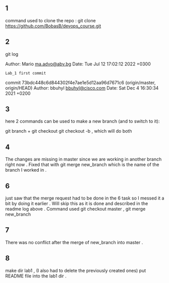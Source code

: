 1
-----------------------------------
command used to clone the repo :
git clone https://github.com/BobasB/devops_course.git

2
-----------------------------------
git log 

Author: Mario <ma.advo@abv.bg>
Date:   Tue Jul 12 17:02:12 2022 +0300

    Lab_1 first commit

commit 73bdc448c6d844302f4e7ae1e5d12aa96d7671c6 (origin/master, origin/HEAD)
Author: bbuhyl <bbuhyl@cisco.com>
Date:   Sat Dec 4 16:30:34 2021 +0200

3
------------------------------------
here 2 commands can be used to make a new branch (and to switch to it):

git branch <name> + git checkout <name>
git checkout -b <name> , which will do both 

4
-----------------------------------
The changes are missing in master since we are working in another branch right now . Fixed that with git merge new_branch which is the name of the branch I worked in . 

6
--------------------------------------------
just saw that the merge request had to be done in the 6 task so I messed it a bit by doing it earlier . Will skip this as it is done and described in the readme log above . Command used git checkout master , git merge new_branch

7
--------------------------------------------
There was no conflict after the merge of new_branch into master . 

8
--------------------------------------------
make dir lab1 , (I also had to delete the previously created ones)
put README file into the lab1 dir .



